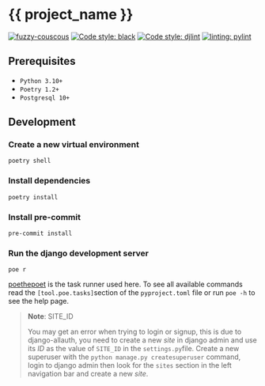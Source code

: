 # {{ project_name }}

[![fuzzy-couscous](https://img.shields.io/badge/built%20with-fuzzy--couscous-success)](https://github.com/Tobi-De/fuzzy-couscous)
[![Code style: black](https://img.shields.io/badge/code%20style-black-000000.svg)](https://github.com/psf/black)
[![Code style: djlint](https://img.shields.io/badge/html%20style-djlint-blue.svg)](https://www.djlint.com)
[![linting: pylint](https://img.shields.io/badge/linting-pylint-yellowgreen)](https://github.com/PyCQA/pylint)

## Prerequisites

- `Python 3.10+`
- `Poetry 1.2+`
- `Postgresql 10+`

## Development

### Create a new virtual environment

```shell
poetry shell
```
### Install dependencies

```shell
poetry install
```

### Install pre-commit

```shell
pre-commit install
```

### Run the django development server

```
poe r
```

[poethepoet](https://github.com/nat-n/poethepoet) is the task runner used here. To see all available commands read
 the `[tool.poe.tasks]`section of the `pyproject.toml` file or run `poe -h` to see the help page.

> **Note**: SITE_ID
>
> You may get an error when trying to login or signup, this is due to django-allauth, you need to create a new *site* in django
> admin and use its *ID* as the value of `SITE_ID` in the `settings.py`file.
> Create a new superuser with the `python manage.py createsuperuser` command, login to django admin then look for the `sites`
> section in the left navigation bar and create a new *site*.

